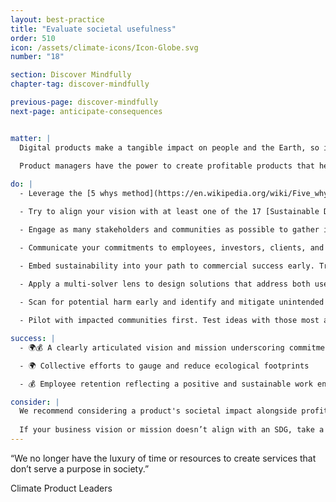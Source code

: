 ```yaml
---
layout: best-practice
title: "Evaluate societal usefulness"
order: 510
icon: /assets/climate-icons/Icon-Globe.svg
number: "18"

section: Discover Mindfully
chapter-tag: discover-mindfully

previous-page: discover-mindfully
next-page: anticipate-consequences


matter: |
  Digital products make a tangible impact on people and the Earth, so it is important to consider the societal impact of what we create. Historically, many companies have focused primarily on financial returns. Now, it has become more common to prioritize the [triple bottom line](https://en.wikipedia.org/wiki/Triple_bottom_line), and begin ESG (Environmental, Social & Governance) reporting. However, these efforts are sometimes disjointed or exclude other important considerations.  
  
  Product managers have the power to create profitable products that help society and reduce harm to the environment simultaneously, rethinking how to solve a problem entirely with radical innovation. Using systems thinking, a product manager can ensure that a single investment (or product) will solve multiple problems. This is called multisolving.

do: |
  - Leverage the [5 whys method](https://en.wikipedia.org/wiki/Five_whys) to dial into why a product or feature is needed.

  - Try to align your vision with at least one of the 17 [Sustainable Development Goals (SDGs)](https://www.undp.org/sustainable-development-goals).

  - Engage as many stakeholders and communities as possible to gather input, assess societal needs, and then incorporate their perspectives into the solution design.

  - Communicate your commitments to employees, investors, clients, and other stakeholders.

  - Embed sustainability into your path to commercial success early. Treat it as a value driver and unique selling proposition (USP), especially for B2B and regulated industries.
  
  - Apply a multi-solver lens to design solutions that address both user needs and broader societal or environmental goals.

  - Scan for potential harm early and identify and mitigate unintended social or environmental risks during discovery.

  - Pilot with impacted communities first. Test ideas with those most affected by environmental and social challenges to ensure equity and relevance.

success: |
  - 🌍💰 A clearly articulated vision and mission underscoring commitment to societal and global challenges

  - 🌍 Collective efforts to gauge and reduce ecological footprints

  - 💰 Employee retention reflecting a positive and sustainable work environment

consider: |
  We recommend considering a product's societal impact alongside profitability, before launching a new product (or new features for an existing product). You can do this by considering the planet during the strategic planning phase [6 - Include the planet in your brief](include-the-planet-in-your-brief). At a higher level, you can try framing your vision for the product and for your organization using the [SDG framework](https://www.undp.org/sustainable-development-goals) (or equivalent)  [Set environmental OKRs](set-environmental-okrs).
  
  If your business vision or mission doesn’t align with an SDG, take a moment to evaluate its impact on society, people, and the planet. Every business is part of a larger interconnected system. See more about this in the following best practice [Anticipate consequences](anticipate-consequences).
---
```


<div class="bigquote">
  <span class="highlight">“We no longer have the luxury of time or resources to create services that don’t serve a purpose in society.” </span>
</div>

Climate Product Leaders